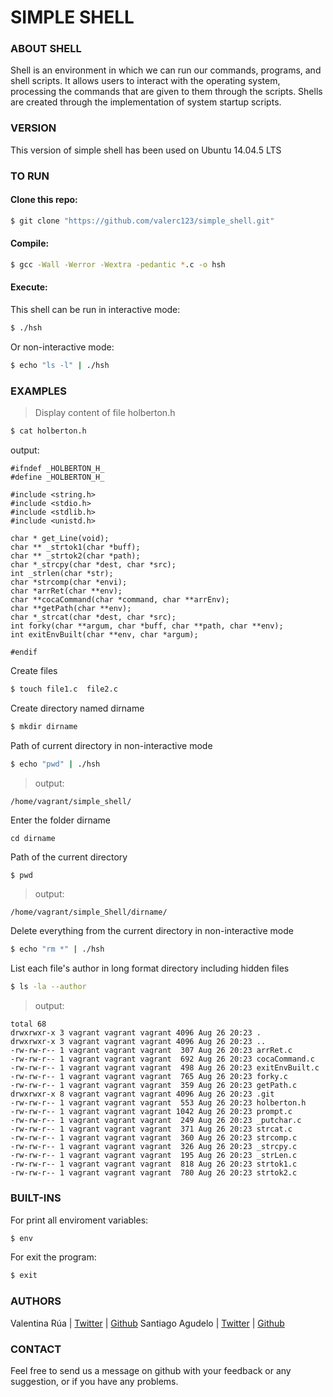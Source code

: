 # SIMPLE SHELL

### ABOUT SHELL

Shell is an environment in which we can run our commands, programs, and shell scripts. 
It allows users to interact with the operating system, processing the commands that are given to them through the scripts. Shells are created through the implementation of system startup scripts.

### VERSION
This version of simple shell has been used on Ubuntu 14.04.5 LTS

### TO RUN
 #### Clone this repo:
```sh
$ git clone "https://github.com/valerc123/simple_shell.git"
```
#### Compile:
```sh
$ gcc -Wall -Werror -Wextra -pedantic *.c -o hsh
```
#### Execute:
This shell can be run in interactive mode:
```sh
$ ./hsh
```
Or non-interactive mode: 
```sh
$ echo "ls -l" | ./hsh
```
### EXAMPLES
>Display content of file holberton.h 
```sh
$ cat holberton.h
```
output:
```
#ifndef _HOLBERTON_H_
#define _HOLBERTON_H_

#include <string.h>
#include <stdio.h>
#include <stdlib.h>
#include <unistd.h>

char * get_Line(void);
char ** _strtok1(char *buff);
char ** _strtok2(char *path);
char *_strcpy(char *dest, char *src);
int _strlen(char *str);
char *strcomp(char *envi);
char *arrRet(char **env);
char **cocaCommand(char *command, char **arrEnv);
char **getPath(char **env);
char *_strcat(char *dest, char *src);
int forky(char **argum, char *buff, char **path, char **env);
int exitEnvBuilt(char **env, char *argum);

#endif

```
Create files
```sh
$ touch file1.c  file2.c
```
Create directory named dirname
```sh
$ mkdir dirname 
```
Path of current directory in non-interactive mode
```sh
$ echo "pwd" | ./hsh
```
>output:
```
/home/vagrant/simple_shell/
```
Enter the folder dirname
```
cd dirname
```
Path of the current directory
```sh
$ pwd
```
>output:
```
/home/vagrant/simple_Shell/dirname/
```
Delete everything from the current directory in non-interactive mode
```sh
$ echo "rm *" | ./hsh
```
List each file's author in long format directory  including hidden files
```sh
$ ls -la --author
```

>output:

```
total 68
drwxrwxr-x 3 vagrant vagrant vagrant 4096 Aug 26 20:23 .
drwxrwxr-x 3 vagrant vagrant vagrant 4096 Aug 26 20:23 ..
-rw-rw-r-- 1 vagrant vagrant vagrant  307 Aug 26 20:23 arrRet.c
-rw-rw-r-- 1 vagrant vagrant vagrant  692 Aug 26 20:23 cocaCommand.c
-rw-rw-r-- 1 vagrant vagrant vagrant  498 Aug 26 20:23 exitEnvBuilt.c
-rw-rw-r-- 1 vagrant vagrant vagrant  765 Aug 26 20:23 forky.c
-rw-rw-r-- 1 vagrant vagrant vagrant  359 Aug 26 20:23 getPath.c
drwxrwxr-x 8 vagrant vagrant vagrant 4096 Aug 26 20:23 .git
-rw-rw-r-- 1 vagrant vagrant vagrant  553 Aug 26 20:23 holberton.h
-rw-rw-r-- 1 vagrant vagrant vagrant 1042 Aug 26 20:23 prompt.c
-rw-rw-r-- 1 vagrant vagrant vagrant  249 Aug 26 20:23 _putchar.c
-rw-rw-r-- 1 vagrant vagrant vagrant  371 Aug 26 20:23 strcat.c
-rw-rw-r-- 1 vagrant vagrant vagrant  360 Aug 26 20:23 strcomp.c
-rw-rw-r-- 1 vagrant vagrant vagrant  326 Aug 26 20:23 _strcpy.c
-rw-rw-r-- 1 vagrant vagrant vagrant  195 Aug 26 20:23 _strLen.c
-rw-rw-r-- 1 vagrant vagrant vagrant  818 Aug 26 20:23 strtok1.c
-rw-rw-r-- 1 vagrant vagrant vagrant  780 Aug 26 20:23 strtok2.c
```

### BUILT-INS
For print all enviroment variables:
```sh
$ env
```
For exit the program:
```sh
$ exit 
```

### AUTHORS
Valentina Rúa | [Twitter](https://twitter.com/329Valentina) | [Github](https://github.com/valerc123) 
Santiago Agudelo | [Twitter](https://twitter.com/sagudecod97) | [Github](https://github.com/sagudecod97) 

### CONTACT
Feel free to send us a message on github with your feedback or any suggestion, or if you have any problems.
